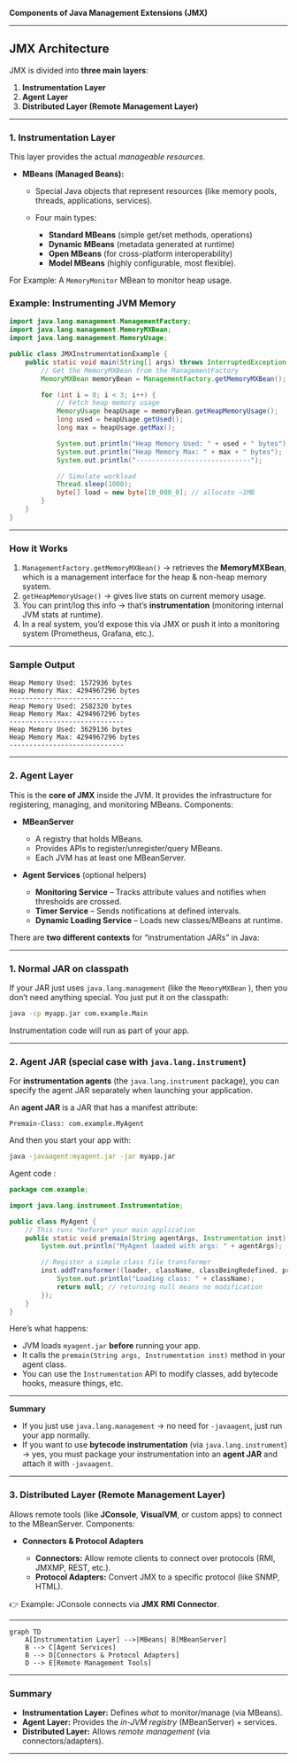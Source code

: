  **Components of Java Management Extensions (JMX)** 

---

## JMX Architecture

JMX is divided into **three main layers**:

1. **Instrumentation Layer**
2. **Agent Layer**
3. **Distributed Layer (Remote Management Layer)**

---

### 1. **Instrumentation Layer**

This layer provides the actual *manageable resources*.

* **MBeans (Managed Beans):**

  * Special Java objects that represent resources (like memory pools, threads, applications, services).
  * Four main types:

    * **Standard MBeans** (simple get/set methods, operations)
    * **Dynamic MBeans** (metadata generated at runtime)
    * **Open MBeans** (for cross-platform interoperability)
    * **Model MBeans** (highly configurable, most flexible).

For Example: A `MemoryMonitor` MBean to monitor heap usage.
###  Example: Instrumenting JVM Memory

```java
import java.lang.management.ManagementFactory;
import java.lang.management.MemoryMXBean;
import java.lang.management.MemoryUsage;

public class JMXInstrumentationExample {
    public static void main(String[] args) throws InterruptedException {
        // Get the MemoryMXBean from the ManagementFactory
        MemoryMXBean memoryBean = ManagementFactory.getMemoryMXBean();

        for (int i = 0; i < 3; i++) {
            // Fetch heap memory usage
            MemoryUsage heapUsage = memoryBean.getHeapMemoryUsage();
            long used = heapUsage.getUsed();
            long max = heapUsage.getMax();

            System.out.println("Heap Memory Used: " + used + " bytes");
            System.out.println("Heap Memory Max: " + max + " bytes");
            System.out.println("-----------------------------");

            // Simulate workload
            Thread.sleep(1000);
            byte[] load = new byte[10_000_0]; // allocate ~1MB
        }
    }
}
```

---

###   How it Works

1. `ManagementFactory.getMemoryMXBean()` → retrieves the **MemoryMXBean**, which is a management interface for the heap & non-heap memory system.
2. `getHeapMemoryUsage()` → gives live stats on current memory usage.
3. You can print/log this info → that’s **instrumentation** (monitoring internal JVM stats at runtime).
4. In a real system, you’d expose this via JMX or push it into a monitoring system (Prometheus, Grafana, etc.).

---

###  Sample Output

```
Heap Memory Used: 1572936 bytes
Heap Memory Max: 4294967296 bytes
-----------------------------
Heap Memory Used: 2582320 bytes
Heap Memory Max: 4294967296 bytes
-----------------------------
Heap Memory Used: 3629136 bytes
Heap Memory Max: 4294967296 bytes
-----------------------------
```
 

---

### 2. **Agent Layer**

This is the **core of JMX** inside the JVM. It provides the infrastructure for registering, managing, and monitoring MBeans.
Components:

* **MBeanServer**

  * A registry that holds MBeans.
  * Provides APIs to register/unregister/query MBeans.
  * Each JVM has at least one MBeanServer.

* **Agent Services** (optional helpers)

  * **Monitoring Service** – Tracks attribute values and notifies when thresholds are crossed.
  * **Timer Service** – Sends notifications at defined intervals.
  * **Dynamic Loading Service** – Loads new classes/MBeans at runtime.


There are **two different contexts** for “instrumentation JARs” in Java:

---

### 1. **Normal JAR on classpath**

If your JAR just uses `java.lang.management` (like the `MemoryMXBean`  ), then you don’t need anything special.
You just put it on the classpath:

```bash
java -cp myapp.jar com.example.Main
```

Instrumentation code will run as part of your app.  

---

### 2. **Agent JAR (special case with `java.lang.instrument`)**

For **instrumentation agents** (the `java.lang.instrument` package),  you can specify the agent JAR separately when launching your application.

An **agent JAR** is a JAR that has a manifest attribute:

```
Premain-Class: com.example.MyAgent
```

And then you start your app with:

```bash
java -javaagent:myagent.jar -jar myapp.jar
```
Agent code :
```java
package com.example;

import java.lang.instrument.Instrumentation;

public class MyAgent {
    // This runs *before* your main application
    public static void premain(String agentArgs, Instrumentation inst) {
        System.out.println("MyAgent loaded with args: " + agentArgs);

        // Register a simple class file transformer
        inst.addTransformer((loader, className, classBeingRedefined, protectionDomain, classfileBuffer) -> {
            System.out.println("Loading class: " + className);
            return null; // returning null means no modification
        });
    }
}
```

Here’s what happens:

* JVM loads `myagent.jar` **before** running your app.
* It calls the `premain(String args, Instrumentation inst)` method in your agent class.
* You can use the `Instrumentation` API to modify classes, add bytecode hooks, measure things, etc.

---

 **Summary**

* If you just use `java.lang.management` → no need for `-javaagent`, just run your app normally.
* If you want to use **bytecode instrumentation** (via `java.lang.instrument`) → yes, you must package your instrumentation into an **agent JAR** and attach it with `-javaagent`.

---

### 3. **Distributed Layer (Remote Management Layer)**

Allows remote tools (like **JConsole**, **VisualVM**, or custom apps) to connect to the MBeanServer.
Components:

* **Connectors & Protocol Adapters**

  * **Connectors:** Allow remote clients to connect over protocols (RMI, JMXMP, REST, etc.).
  * **Protocol Adapters:** Convert JMX to a specific protocol (like SNMP, HTML).

👉 Example: JConsole connects via **JMX RMI Connector**.

---


```mermaid
graph TD
    A[Instrumentation Layer] -->|MBeans| B[MBeanServer]
    B --> C[Agent Services]
    B --> D[Connectors & Protocol Adapters]
    D --> E[Remote Management Tools]
```

---

###   Summary

* **Instrumentation Layer:** Defines *what* to monitor/manage (via MBeans).
* **Agent Layer:** Provides the *in-JVM registry* (MBeanServer) + services.
* **Distributed Layer:** Allows *remote management* (via connectors/adapters).

---


